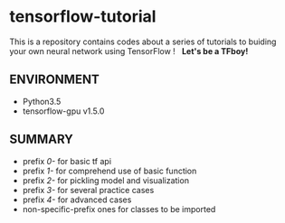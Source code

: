 # tensorflow-tutorial
This is a repository contains codes about a series of tutorials to buiding your own neural network using TensorFlow ! 
 
 __Let's be a TFboy!__
 
## ENVIRONMENT
- Python3.5
- tensorflow-gpu v1.5.0

## SUMMARY
- prefix *0-* for basic tf api
- prefix *1-* for comprehend use of basic function
- prefix *2-* for pickling model and visualization
- prefix *3-* for several practice cases
- prefix *4-* for advanced cases
- non-specific-prefix ones for classes to be imported
